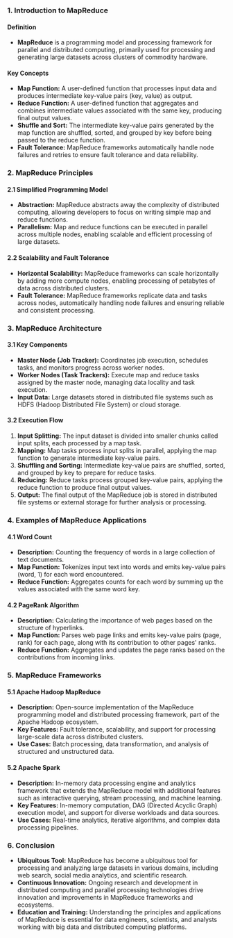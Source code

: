 ### 1\. Introduction to MapReduce

#### Definition

- **MapReduce** is a programming model and processing framework for parallel and distributed computing, primarily used for processing and generating large datasets across clusters of commodity hardware.

#### Key Concepts

- **Map Function:** A user-defined function that processes input data and produces intermediate key-value pairs (key, value) as output.
- **Reduce Function:** A user-defined function that aggregates and combines intermediate values associated with the same key, producing final output values.
- **Shuffle and Sort:** The intermediate key-value pairs generated by the map function are shuffled, sorted, and grouped by key before being passed to the reduce function.
- **Fault Tolerance:** MapReduce frameworks automatically handle node failures and retries to ensure fault tolerance and data reliability.

### 2\. MapReduce Principles

#### 2.1 Simplified Programming Model

- **Abstraction:** MapReduce abstracts away the complexity of distributed computing, allowing developers to focus on writing simple map and reduce functions.
- **Parallelism:** Map and reduce functions can be executed in parallel across multiple nodes, enabling scalable and efficient processing of large datasets.

#### 2.2 Scalability and Fault Tolerance

- **Horizontal Scalability:** MapReduce frameworks can scale horizontally by adding more compute nodes, enabling processing of petabytes of data across distributed clusters.
- **Fault Tolerance:** MapReduce frameworks replicate data and tasks across nodes, automatically handling node failures and ensuring reliable and consistent processing.

### 3\. MapReduce Architecture

#### 3.1 Key Components

- **Master Node (Job Tracker):** Coordinates job execution, schedules tasks, and monitors progress across worker nodes.
- **Worker Nodes (Task Trackers):** Execute map and reduce tasks assigned by the master node, managing data locality and task execution.
- **Input Data:** Large datasets stored in distributed file systems such as HDFS (Hadoop Distributed File System) or cloud storage.

#### 3.2 Execution Flow

1.  **Input Splitting:** The input dataset is divided into smaller chunks called input splits, each processed by a map task.
2.  **Mapping:** Map tasks process input splits in parallel, applying the map function to generate intermediate key-value pairs.
3.  **Shuffling and Sorting:** Intermediate key-value pairs are shuffled, sorted, and grouped by key to prepare for reduce tasks.
4.  **Reducing:** Reduce tasks process grouped key-value pairs, applying the reduce function to produce final output values.
5.  **Output:** The final output of the MapReduce job is stored in distributed file systems or external storage for further analysis or processing.

### 4\. Examples of MapReduce Applications

#### 4.1 Word Count

- **Description:** Counting the frequency of words in a large collection of text documents.
- **Map Function:** Tokenizes input text into words and emits key-value pairs (word, 1) for each word encountered.
- **Reduce Function:** Aggregates counts for each word by summing up the values associated with the same word key.

#### 4.2 PageRank Algorithm

- **Description:** Calculating the importance of web pages based on the structure of hyperlinks.
- **Map Function:** Parses web page links and emits key-value pairs (page, rank) for each page, along with its contribution to other pages' ranks.
- **Reduce Function:** Aggregates and updates the page ranks based on the contributions from incoming links.

### 5\. MapReduce Frameworks

#### 5.1 Apache Hadoop MapReduce

- **Description:** Open-source implementation of the MapReduce programming model and distributed processing framework, part of the Apache Hadoop ecosystem.
- **Key Features:** Fault tolerance, scalability, and support for processing large-scale data across distributed clusters.
- **Use Cases:** Batch processing, data transformation, and analysis of structured and unstructured data.

#### 5.2 Apache Spark

- **Description:** In-memory data processing engine and analytics framework that extends the MapReduce model with additional features such as interactive querying, stream processing, and machine learning.
- **Key Features:** In-memory computation, DAG (Directed Acyclic Graph) execution model, and support for diverse workloads and data sources.
- **Use Cases:** Real-time analytics, iterative algorithms, and complex data processing pipelines.

### 6\. Conclusion

- **Ubiquitous Tool:** MapReduce has become a ubiquitous tool for processing and analyzing large datasets in various domains, including web search, social media analytics, and scientific research.
- **Continuous Innovation:** Ongoing research and development in distributed computing and parallel processing technologies drive innovation and improvements in MapReduce frameworks and ecosystems.
- **Education and Training:** Understanding the principles and applications of MapReduce is essential for data engineers, scientists, and analysts working with big data and distributed computing platforms.